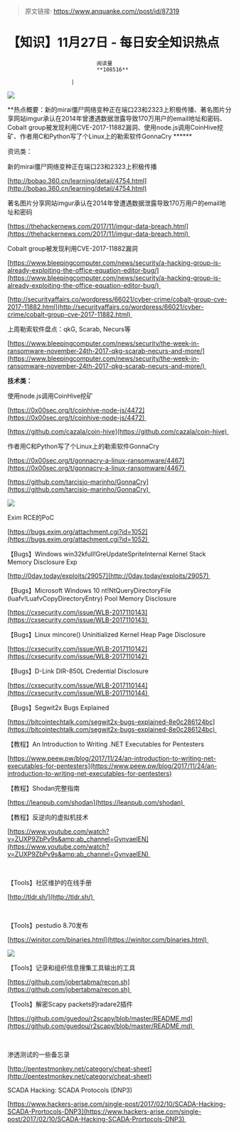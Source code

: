 > 原文链接: https://www.anquanke.com//post/id/87319 


# 【知识】11月27日 - 每日安全知识热点


                                阅读量   
                                **108516**
                            
                        |
                        
                                                                                    



[![](https://p1.ssl.qhimg.com/t01c0fe84bc56849727.png)](https://p1.ssl.qhimg.com/t01c0fe84bc56849727.png)

**热点概要：新的mirai僵尸网络变种正在端口23和2323上积极传播、著名图片分享网站imgur承认在2014年曾遭遇数据泄露导致170万用户的email地址和密码、Cobalt group被发现利用CVE-2017-11882漏洞、使用node.js调用CoinHive挖矿、作者用C和Python写了个Linux上的勒索软件GonnaCry ******



资讯类：

新的mirai僵尸网络变种正在端口23和2323上积极传播

[http://bobao.360.cn/learning/detail/4754.html](http://bobao.360.cn/learning/detail/4754.html)



著名图片分享网站imgur承认在2014年曾遭遇数据泄露导致170万用户的email地址和密码

[https://thehackernews.com/2017/11/imgur-data-breach.html](https://thehackernews.com/2017/11/imgur-data-breach.html) 



Cobalt group被发现利用CVE-2017-11882漏洞

[https://www.bleepingcomputer.com/news/security/a-hacking-group-is-already-exploiting-the-office-equation-editor-bug/](https://www.bleepingcomputer.com/news/security/a-hacking-group-is-already-exploiting-the-office-equation-editor-bug/) 

[http://securityaffairs.co/wordpress/66021/cyber-crime/cobalt-group-cve-2017-11882.html](http://securityaffairs.co/wordpress/66021/cyber-crime/cobalt-group-cve-2017-11882.html) 



上周勒索软件盘点：qkG, Scarab, Necurs等

[https://www.bleepingcomputer.com/news/security/the-week-in-ransomware-november-24th-2017-qkg-scarab-necurs-and-more/](https://www.bleepingcomputer.com/news/security/the-week-in-ransomware-november-24th-2017-qkg-scarab-necurs-and-more/) 



**技术类：**

使用node.js调用CoinHive挖矿

[https://0x00sec.org/t/coinhive-node-js/4472](https://0x00sec.org/t/coinhive-node-js/4472) 

[https://github.com/cazala/coin-hive](https://github.com/cazala/coin-hive) 



作者用C和Python写了个Linux上的勒索软件GonnaCry 

[https://0x00sec.org/t/gonnacry-a-linux-ransomware/4467](https://0x00sec.org/t/gonnacry-a-linux-ransomware/4467) 

[https://github.com/tarcisio-marinho/GonnaCry](https://github.com/tarcisio-marinho/GonnaCry) 

[![](https://p1.ssl.qhimg.com/t012a6ff1fe282d079d.png)](https://p1.ssl.qhimg.com/t012a6ff1fe282d079d.png)



Exim RCE的PoC

[https://bugs.exim.org/attachment.cgi?id=1052](https://bugs.exim.org/attachment.cgi?id=1052) 





【Bugs】Windows win32kfull!GreUpdateSpriteInternal Kernel Stack Memory Disclosure Exp

[http://0day.today/exploits/29057](http://0day.today/exploits/29057) 



【Bugs】Microsoft Windows 10 nt!NtQueryDirectoryFile (luafv!LuafvCopyDirectoryEntry) Pool Memory Disclosure

[https://cxsecurity.com/issue/WLB-2017110143](https://cxsecurity.com/issue/WLB-2017110143) 



【Bugs】Linux mincore() Uninitialized Kernel Heap Page Disclosure

[https://cxsecurity.com/issue/WLB-2017110142](https://cxsecurity.com/issue/WLB-2017110142) 



【Bugs】D-Link DIR-850L Credential Disclosure

[https://cxsecurity.com/issue/WLB-2017110144](https://cxsecurity.com/issue/WLB-2017110144) 



【Bugs】Segwit2x Bugs Explained

[https://bitcointechtalk.com/segwit2x-bugs-explained-8e0c286124bc](https://bitcointechtalk.com/segwit2x-bugs-explained-8e0c286124bc) 



【教程】An Introduction to Writing .NET Executables for Pentesters

[https://www.peew.pw/blog/2017/11/24/an-introduction-to-writing-net-executables-for-pentesters](https://www.peew.pw/blog/2017/11/24/an-introduction-to-writing-net-executables-for-pentesters)



【教程】Shodan完整指南

[https://leanpub.com/shodan](https://leanpub.com/shodan) 



【教程】反逆向的虚拟机技术

[https://www.youtube.com/watch?v=ZUXP9ZbPv9s&amp;ab_channel=GynvaelEN](https://www.youtube.com/watch?v=ZUXP9ZbPv9s&amp;ab_channel=GynvaelEN) 

<br>

【Tools】社区维护的在线手册

[http://tldr.sh/](http://tldr.sh/) 

<br>

【Tools】pestudio 8.70发布

[https://winitor.com/binaries.html](https://winitor.com/binaries.html) 

[![](https://p2.ssl.qhimg.com/t01eb112ee86ed04b3a.jpg)](https://p2.ssl.qhimg.com/t01eb112ee86ed04b3a.jpg)



【Tools】记录和组织信息搜集工具输出的工具

[https://github.com/jobertabma/recon.sh](https://github.com/jobertabma/recon.sh) 



【Tools】解密Scapy packets的radare2插件

[https://github.com/guedou/r2scapy/blob/master/README.md](https://github.com/guedou/r2scapy/blob/master/README.md) 

<br>



渗透测试的一些备忘录

[http://pentestmonkey.net/category/cheat-sheet](http://pentestmonkey.net/category/cheat-sheet)



SCADA Hacking: SCADA Protocols (DNP3)

[https://www.hackers-arise.com/single-post/2017/02/10/SCADA-Hacking-SCADA-Prortocols-DNP3](https://www.hackers-arise.com/single-post/2017/02/10/SCADA-Hacking-SCADA-Prortocols-DNP3) 


